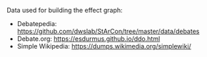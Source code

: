 Data used for building the effect graph:
- Debatepedia: https://github.com/dwslab/StArCon/tree/master/data/debates
- Debate.org: https://esdurmus.github.io/ddo.html
- Simple Wikipedia: https://dumps.wikimedia.org/simplewiki/
